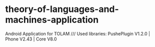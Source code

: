 # theory-of-languages-and-machines-application
Android Application for TOLAM /// Used libraries: PushePlugin V1.2.0 | Phone V2.43 | Core V8.0
